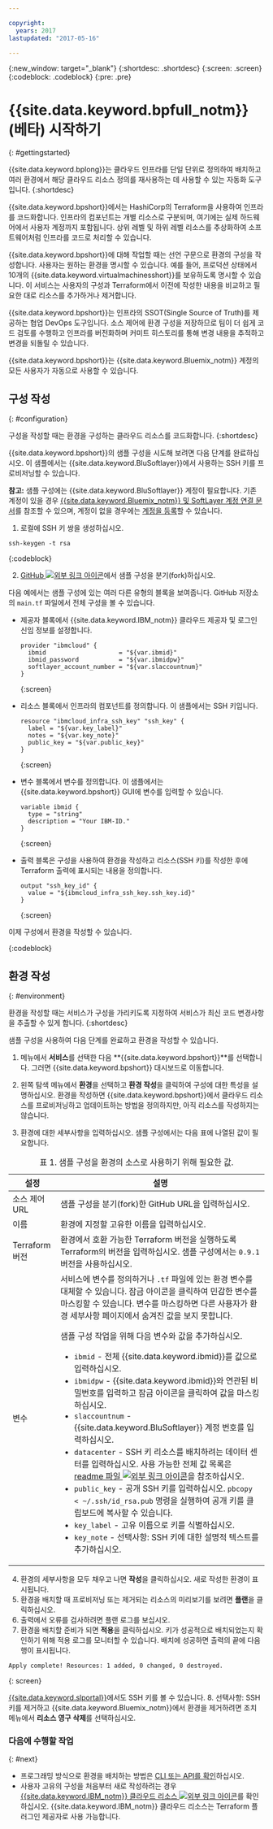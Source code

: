 ```yaml
---

copyright:
  years: 2017
lastupdated: "2017-05-16"

---
```


{:new_window: target="_blank"}
{:shortdesc: .shortdesc}
{:screen: .screen}
{:codeblock: .codeblock}
{:pre: .pre}

# {{site.data.keyword.bpfull_notm}}(베타) 시작하기
{: #gettingstarted}

{{site.data.keyword.bplong}}는 클라우드 인프라를 단일 단위로 정의하여 배치하고 여러 환경에서 해당 클라우드 리소스 정의를 재사용하는 데 사용할 수 있는 자동화 도구입니다.
{:shortdesc}

{{site.data.keyword.bpshort}}에서는 HashiCorp의 Terraform을 사용하여 인프라를 코드화합니다. 인프라의 컴포넌트는 개별 리소스로 구분되며, 여기에는 실제 하드웨어에서 사용자 계정까지 포함됩니다. 상위 레벨 및 하위 레벨 리소스를 추상화하여 소프트웨어처럼 인프라를 코드로 처리할 수 있습니다. 

{{site.data.keyword.bpshort}}에 대해 작업할 때는 선언 구문으로 환경의 구성을 작성합니다. 사용자는 원하는 환경을 명시할 수 있습니다. 예를 들어, 프로덕션 상태에서 10개의 {{site.data.keyword.virtualmachinesshort}}를 보유하도록 명시할 수 있습니다. 이 서비스는 사용자의 구성과 Terraform에서 이전에 작성한 내용을 비교하고 필요한 대로 리소스를 추가하거나 제거합니다.

{{site.data.keyword.bpshort}}는 인프라의 SSOT(Single Source of Truth)를 제공하는 협업 DevOps 도구입니다. 소스 제어에 환경 구성을 저장하므로 팀이 더 쉽게 코드 검토를 수행하고 인프라를 버전화하며 커미트 히스토리를 통해 변경 내용을 추적하고 변경을 되돌릴 수 있습니다.

{{site.data.keyword.bpshort}}는 {{site.data.keyword.Bluemix_notm}} 계정의 모든 사용자가 자동으로 사용할 수 있습니다.


## 구성 작성
{: #configuration}

구성을 작성할 때는 환경을 구성하는 클라우드 리소스를 코드화합니다.
{:shortdesc}


{{site.data.keyword.bpshort}}의 샘플 구성을 시도해 보려면 다음 단계를 완료하십시오. 이 샘플에서는 {{site.data.keyword.BluSoftlayer}}에서 사용하는 SSH 키를 프로비저닝할 수 있습니다. 

**참고:** 샘플 구성에는 {{site.data.keyword.BluSoftlayer}} 계정이 필요합니다. 기존 계정이 있을 경우 [{{site.data.keyword.Bluemix_notm}} 및 SoftLayer 계정 연결 문서](../../pricing/linking_accounts.html#unifyingaccounts)를 참조할 수 있으며, 계정이 없을 경우에는 [계정을 등록](https://console.ng.bluemix.net/docs/pricing/index.html#pay-accounts)할 수 있습니다.

1. 로컬에 SSH 키 쌍을 생성하십시오.
  ```
  ssh-keygen -t rsa
  ```
  {:codeblock}

2. <a href="https://github.com/IBM-Bluemix/tf-bluemix-ssh-key" target="_blank">GitHub <img src="../../icons/launch-glyph.svg" alt="외부 링크 아이콘"></a>에서 샘플 구성을 분기(fork)하십시오. 

  다음 예에서는 샘플 구성에 있는 여러 다른 유형의 블록을 보여줍니다. GitHub 저장소의 `main.tf` 파일에서 전체 구성을 볼 수 있습니다.
  
  * 제공자 블록에서 {{site.data.keyword.IBM_notm}} 클라우드 제공자 및 로그인 신임 정보를 설정합니다.

    ```
    provider "ibmcloud" {
      ibmid                    = "${var.ibmid}"
      ibmid_password           = "${var.ibmidpw}"
      softlayer_account_number = "${var.slaccountnum}"
    }
    ```
    {:screen}
  
  * 리소스 블록에서 인프라의 컴포넌트를 정의합니다. 이 샘플에서는 SSH 키입니다.
  
    ```
    resource "ibmcloud_infra_ssh_key" "ssh_key" {
      label = "${var.key_label}"
      notes = "${var.key_note}"
      public_key = "${var.public_key}"
    }
    ```
    {:screen}
  
  * 변수 블록에서 변수를 정의합니다. 이 샘플에서는 {{site.data.keyword.bpshort}} GUI에 변수를 입력할 수 있습니다.
  
    ```
    variable ibmid {
      type = "string"
      description = "Your IBM-ID."
    }
    ```
    {:screen}
  
  * 출력 블록은 구성을 사용하여 환경을 작성하고 리소스(SSH 키)를 작성한 후에 Terraform 출력에 표시되는 내용을 정의합니다.
  
    ```
    output "ssh_key_id" {
      value = "${ibmcloud_infra_ssh_key.ssh_key.id}"
    }
    ```
    {:screen}
  
이제 구성에서 환경을 작성할 수 있습니다. 

{:codeblock}

## 환경 작성
{: #environment}

환경을 작성할 때는 서비스가 구성을 가리키도록 지정하여 서비스가 최신 코드 변경사항을 추출할 수 있게 합니다.
{:shortdesc}

샘플 구성을 사용하여 다음 단계를 완료하고 환경을 작성할 수 있습니다.

1. 메뉴에서 **서비스**를 선택한 다음 **{{site.data.keyword.bpshort}}**를 선택합니다. 그러면 {{site.data.keyword.bpshort}} 대시보드로 이동합니다.

2. 왼쪽 탐색 메뉴에서 **환경**을 선택하고 **환경 작성**을 클릭하여 구성에 대한 특성을 설명하십시오. 환경을 작성하면 {{site.data.keyword.bpshort}}에서 클라우드 리소스를 프로비저닝하고 업데이트하는 방법을 정의하지만, 아직 리소스를 작성하지는 않습니다.

3. 환경에 대한 세부사항을 입력하십시오. 샘플 구성에서는 다음 표에 나열된 값이 필요합니다.

  <table summary="샘플 구성을 환경의 소스로 사용하기 위해 필요한 값.">
  <caption>표 1. 샘플 구성을 환경의 소스로 사용하기 위해 필요한 값.
  </caption>
  <thead>
  <th colspan="1">설정</th>
  <th colspan="1">설명</th>
  </thead>
  <tbody>
  <tr>
  <td>소스 제어 URL</td>
  <td>샘플 구성을 분기(fork)한 GitHub URL을 입력하십시오.</td>
  </tr>
  <tr>
  <td>이름</td>
  <td>환경에 지정할 고유한 이름을 입력하십시오.</td>
  </tr>
  <td>Terraform 버전</td>
  <td>환경에서 호환 가능한 Terraform 버전을 실행하도록 Terraform의 버전을 입력하십시오. 샘플 구성에서는 <code>0.9.1</code> 버전을 사용하십시오.</td>
  </tr>
  <tr>
  <td>변수</td>
  <td>서비스에 변수를 정의하거나 <code>.tf</code> 파일에 있는 환경 변수를 대체할 수 있습니다. 잠금 아이콘을 클릭하여 민감한 변수를 마스킹할 수 있습니다. 변수를 마스킹하면 다른 사용자가 환경 세부사항 페이지에서 숨겨진 값을 보지 못합니다.
  <p>
  <p>샘플 구성 작업을 위해 다음 변수와 값을 추가하십시오.
  <ul>
  <li><code>ibmid</code> - 전체 {{site.data.keyword.ibmid}}를 값으로 입력하십시오.</li>
  <li><code>ibmidpw</code> - {{site.data.keyword.ibmid}}와 연관된 비밀번호를 입력하고 잠금 아이콘을 클릭하여 값을 마스킹하십시오.</li>
  <li><code>slaccountnum</code> - {{site.data.keyword.BluSoftlayer}} 계정 번호를 입력하십시오.
   <li><code>datacenter</code> - SSH 키 리소스를 배치하려는 데이터 센터를 입력하십시오. 사용 가능한 전체 값 목록은 <a href="https://github.com/IBM-Bluemix/tf-bluemix-ssh-key/blob/master/README.md" target="_blank">readme 파일 <img src="../../icons/launch-glyph.svg" alt="외부 링크 아이콘"></a>을 참조하십시오.</li> 
   <li><code>public_key</code> - 공개 SSH 키를 입력하십시오. <code>pbcopy < ~/.ssh/id_rsa.pub</code> 명령을 실행하여 공개 키를 클립보드에 복사할 수 있습니다.
   <li><code>key_label</code> - 고유 이름으로 키를 식별하십시오.
   <li><code>key_note</code> - 선택사항: SSH 키에 대한 설명적 텍스트를 추가하십시오.</ul></td>
   </tr></tbody></table>

4. 환경의 세부사항을 모두 채우고 나면 **작성**을 클릭하십시오. 새로 작성한 환경이 표시됩니다. 
5. 환경을 배치할 때 프로비저닝 또는 제거되는 리소스의 미리보기를 보려면 **플랜**을 클릭하십시오. 
6. 출력에서 오류를 검사하려면 플랜 로그를 보십시오. 
7. 환경을 배치할 준비가 되면 **적용**을 클릭하십시오. 키가 성공적으로 배치되었는지 확인하기 위해 적용 로그를 모니터할 수 있습니다. 배치에 성공하면 출력의 끝에 다음 행이 표시됩니다.

  ```
  Apply complete! Resources: 1 added, 0 changed, 0 destroyed.
  ```
  {: screen}

  [{{site.data.keyword.slportal}}](https://control.bluemix.net/devices/sshkeys)에서도 SSH 키를 볼 수 있습니다.
8. 선택사항: SSH 키를 제거하고 {{site.data.keyword.Bluemix_notm}}에서 환경을 제거하려면 조치 메뉴에서 **리소스 영구 삭제**를 선택하십시오.

### 다음에 수행할 작업
{: #next}

* 프로그래밍 방식으로 환경을 배치하는 방법은 [CLI 또는 API를 확인](schematics_deploying.html)하십시오.
* 사용자 고유의 구성을 처음부터 새로 작성하려는 경우 <a href="https://ibm-bluemix.github.io/tf-ibm-docs/">{{site.data.keyword.IBM_notm}} 클라우드 리소스 <img src="../../icons/launch-glyph.svg" alt="외부 링크 아이콘"></a>를 확인하십시오. {{site.data.keyword.IBM_notm}} 클라우드 리소스는 Terraform 플러그인 제공자로 사용 가능합니다. 
